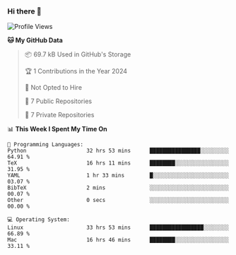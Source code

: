 ### Hi there 👋

<!--
**huayuan4396/huayuan4396** is a ✨ _special_ ✨ repository because its `README.md` (this file) appears on your GitHub profile.

Here are some ideas to get you started:

- 🔭 I’m currently working on ...
- 🌱 I’m currently learning ...
- 👯 I’m looking to collaborate on ...
- 🤔 I’m looking for help with ...
- 💬 Ask me about ...
- 📫 How to reach me: ...
- 😄 Pronouns: ...
- ⚡ Fun fact: ...
-->

<!--START_SECTION:waka-->
![Profile Views](http://img.shields.io/badge/Profile%20Views-20-blue)

**🐱 My GitHub Data** 

> 📦 69.7 kB Used in GitHub's Storage 
 > 
> 🏆 1 Contributions in the Year 2024
 > 
> 🚫 Not Opted to Hire
 > 
> 📜 7 Public Repositories 
 > 
> 🔑 7 Private Repositories 
 > 
📊 **This Week I Spent My Time On** 

```text
💬 Programming Languages: 
Python                   32 hrs 53 mins      ████████████████░░░░░░░░░   64.91 % 
TeX                      16 hrs 11 mins      ████████░░░░░░░░░░░░░░░░░   31.95 % 
YAML                     1 hr 33 mins        █░░░░░░░░░░░░░░░░░░░░░░░░   03.07 % 
BibTeX                   2 mins              ░░░░░░░░░░░░░░░░░░░░░░░░░   00.07 % 
Other                    0 secs              ░░░░░░░░░░░░░░░░░░░░░░░░░   00.00 % 

💻 Operating System: 
Linux                    33 hrs 53 mins      █████████████████░░░░░░░░   66.89 % 
Mac                      16 hrs 46 mins      ████████░░░░░░░░░░░░░░░░░   33.11 % 
```


<!--END_SECTION:waka-->
